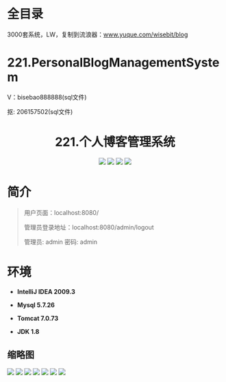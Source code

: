 # 全目录

3000套系统，LW，复制到流浪器：www.yuque.com/wisebit/blog

# 221.PersonalBlogManagementSystem

<p>V：bisebao888888(sql文件)</p>
<p>抠: 206157502(sql文件)</p>

<p><h1 align="center">221.个人博客管理系统</h1></p>


<p align="center">
	<img src="https://img.shields.io/badge/jdk-1.8-orange.svg"/>
    <img src="https://img.shields.io/badge/springboot-5.x-lightgrey.svg"/>
    <img src="https://img.shields.io/badge/html-3.x-blue.svg"/>
    <img src="https://img.shields.io/badge/mybatis-5.x-yellow.svg"/>
</p>

# 简介
>
> 
>
> 用户页面：localhost:8080/
>
> 管理员登录地址：localhost:8080/admin/logout
>
> 管理员: admin   密码: admin
>




# 环境

- <b>IntelliJ IDEA 2009.3</b>

- <b>Mysql 5.7.26</b>

- <b>Tomcat 7.0.73</b>

- <b>JDK 1.8</b>


## 缩略图

![](https://bitwise.oss-cn-heyuan.aliyuncs.com/2024/9/10/1f44bed2-0df0-4dcc-88c6-638e315857c7.png)
![](https://bitwise.oss-cn-heyuan.aliyuncs.com/2024/9/10/be00c560-974d-4ed6-92d1-0300fb8cf431.png)
![](https://bitwise.oss-cn-heyuan.aliyuncs.com/2024/9/10/17b566ff-8fc3-46cf-8cee-d343c20fc43c.png)
![](https://bitwise.oss-cn-heyuan.aliyuncs.com/2024/9/10/5cd22986-134b-4f02-b407-49ce74858d62.png)
![](https://bitwise.oss-cn-heyuan.aliyuncs.com/2024/9/10/9ae6a324-ecd7-42a0-bb02-6e103be8e09c.png)
![](https://bitwise.oss-cn-heyuan.aliyuncs.com/2024/9/10/14fa5c04-0d36-4ba6-a13c-bc57c55a7799.png)
![](https://bitwise.oss-cn-heyuan.aliyuncs.com/2024/9/10/3d13319d-5509-4dc5-802d-e15de9bce9fe.png)



